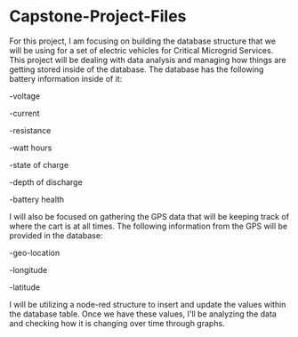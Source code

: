# Capstone-Project-Files
For this project, I am focusing on building the database structure that we will be using for a set of electric vehicles for Critical Microgrid Services. 
This project will be dealing with data analysis and managing how things are getting stored inside of the database. The database has the following battery information inside of it:
  
  -voltage
  
  -current
  
  -resistance
  
  -watt hours
  
  -state of charge
  
  -depth of discharge
  
  -battery health

I will also be focused on gathering the GPS data that will be keeping track of where the cart is at all times. 
The following information from the GPS will be provided in the database:
  
  -geo-location
  
  -longitude
  
  -latitude

I will be utilizing a node-red structure to insert and update the values within the database table. Once we have these values, I'll be analyzing the data and checking how it is changing over time through graphs.
